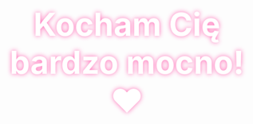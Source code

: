 <!DOCTYPE html>
<html lang="pl">
<head>
  <meta charset="UTF-8">
  <meta name="viewport" content="width=device-width, initial-scale=1.0">
  <title>Dla Ciebie ❤️</title>
  <style>
    @import url('https://fonts.googleapis.com/css2?family=Pacifico&display=swap');

    html, body {
      margin: 0;
      padding: 0;
      height: 100%;
      background: linear-gradient(-45deg, #ff4b91, #ff6ec4, #ff85a1, #ffb6c1);
      background-size: 400% 400%;
      animation: backgroundAnimation 10s ease infinite;
      font-family: 'Pacifico', cursive;
      overflow: hidden;
    }

    @keyframes backgroundAnimation {
      0% { background-position: 0% 50%; }
      50% { background-position: 100% 50%; }
      100% { background-position: 0% 50%; }
    }

    h1 {
      font-size: 4rem;
      color: white;
      text-align: center;
      position: absolute;
      top: 50%;
      left: 50%;
      transform: translate(-50%, -50%);
      text-shadow: 0 0 20px #ff1493, 0 0 40px #ff69b4;
      animation: pulse 2s infinite, glowText 3s infinite;
    }

    @keyframes pulse {
      0%, 100% { transform: translate(-50%, -50%) scale(1); }
      50% { transform: translate(-50%, -50%) scale(1.1); }
    }

    @keyframes glowText {
      0% { text-shadow: 0 0 10px #ff69b4; }
      50% { text-shadow: 0 0 30px #ff1493, 0 0 50px #ff69b4; }
      100% { text-shadow: 0 0 10px #ff69b4; }
    }

    .heart {
      position: absolute;
      width: 20px;
      height: 20px;
      background: red;
      transform: rotate(45deg);
      animation: float 8s linear infinite;
      opacity: 0.7;
    }

    .heart::before,
    .heart::after {
      content: '';
      position: absolute;
      width: 20px;
      height: 20px;
      background: red;
      border-radius: 50%;
    }

    .heart::before { top: -10px; left: 0; }
    .heart::after { left: -10px; top: 0; }

    @keyframes float {
      0% {
        transform: translateY(100vh) rotate(45deg);
        opacity: 0;
      }
      50% {
        opacity: 1;
      }
      100% {
        transform: translateY(-10vh) rotate(45deg);
        opacity: 0;
      }
    }

    .confetti {
      position: fixed;
      top: 0;
      left: 0;
      width: 100vw;
      height: 100vh;
      pointer-events: none;
      z-index: 99;
    }
  </style>
</head>
<body>
  <h1>Kocham Cię bardzo mocno! ❤️</h1>
  <canvas class="confetti"></canvas>

  <script>
    // Serduszka
    function createHeart() {
      const heart = document.createElement('div');
      heart.className = 'heart';
      heart.style.left = Math.random() * 100 + 'vw';
      heart.style.animationDuration = (Math.random() * 3 + 5) + 's';
      document.body.appendChild(heart);
      setTimeout(() => heart.remove(), 10000);
    }
    setInterval(createHeart, 200);

    // Konfetti
    const canvas = document.querySelector('.confetti');
    const ctx = canvas.getContext('2d');
    let w = canvas.width = window.innerWidth;
    let h = canvas.height = window.innerHeight;

    const confetti = Array.from({ length: 150 }).map(() => ({
      x: Math.random() * w,
      y: Math.random() * h,
      r: Math.random() * 6 + 2,
      d: Math.random() * 10 + 10,
      color: `hsl(${Math.random() * 360}, 100%, 75%)`,
      tilt: Math.random() * 10 - 10,
      tiltAngleIncrement: Math.random() * 0.07 + 0.05,
      tiltAngle: 0
    }));

    function drawConfetti() {
      ctx.clearRect(0, 0, w, h);
      confetti.forEach(p => {
        p.tiltAngle += p.tiltAngleIncrement;
        p.y += (Math.cos(p.d) + 1 + p.r / 2) / 2;
        p.x += Math.sin(0.01);
        p.tilt = Math.sin(p.tiltAngle - (p.r / 3)) * 15;

        ctx.beginPath();
        ctx.lineWidth = p.r;
        ctx.strokeStyle = p.color;
        ctx.moveTo(p.x + p.tilt + p.r / 2, p.y);
        ctx.lineTo(p.x + p.tilt, p.y + p.tilt + p.r / 2);
        ctx.stroke();
      });

      requestAnimationFrame(drawConfetti);
    }

    drawConfetti();
    window.addEventListener('resize', () => {
      w = canvas.width = window.innerWidth;
      h = canvas.height = window.innerHeight;
    });
  </script>
</body>
</html>
